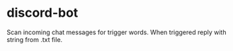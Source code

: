 # discord-bot
Scan incoming chat messages for trigger words. When triggered reply with string from .txt file.

